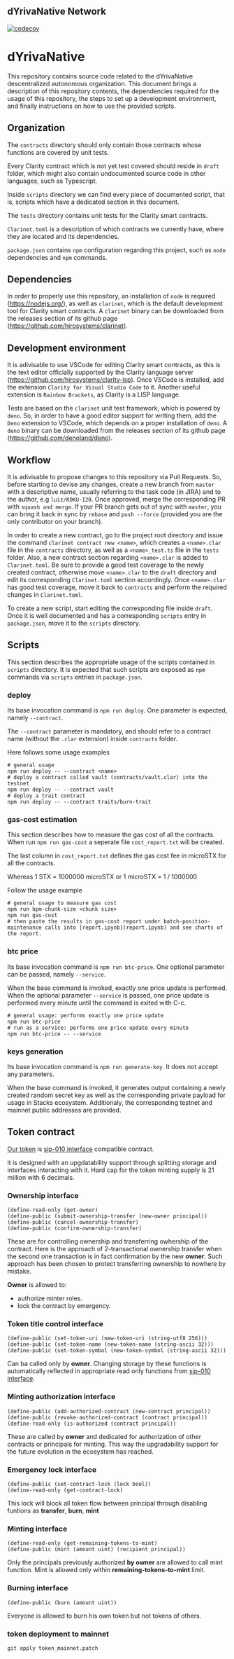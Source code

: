## dYrivaNative Network
[![codecov](https://codecov.io/gh/Koku-Stacks/contracts/branch/master/graph/badge.svg?token=HATLM28JPR)](https://codecov.io/gh/Koku-Stacks/contracts)

# dYrivaNative

This repository contains source code related to the dYrivaNative descentralized autonomous organization.
This document brings a description of this repository contents, the dependencies required for the usage of this repository, the steps to set up a development environment, and finally instructions on how to use the provided scripts.

## Organization

The `contracts` directory should only contain those contracts whose functions are covered by unit tests.

Every Clarity contract which is not yet test covered should reside in `draft` folder, which might also contain undocumented source code in other languages, such as Typescript.

Inside `scripts` directory we can find every piece of documented script, that is, scripts which have a dedicated section in this document.

The `tests` directory contains unit tests for the Clarity smart contracts.

`Clarinet.toml` is a description of which contracts we currently have, where they are located and its dependencies.

`package.json` contains `npm` configuration regarding this project, such as `node` dependencies and `npm` commands.

## Dependencies

In order to properly use this repository, an installation of `node` is required (https://nodejs.org/), as well as `clarinet`, which is the default development tool for Clarity smart contracts. A `clarinet` binary can be downloaded from the releases section of its github page (https://github.com/hirosystems/clarinet).

## Development environment

It is adivisable to use VSCode for editing Clarity smart contracts, as this is the text editor officially supported by the Clarity language server (https://github.com/hirosystems/clarity-lsp). Once VSCode is installed, add the extension `Clarity for Visual Studio Code` to it. Another useful extension is `Rainbow Brackets`, as Clarity is a LISP language.

Tests are based on the `clarinet` unit test framework, which is powered by `deno`. So, in order to have a good editor support for writing them, add the `Deno` extension to VSCode, which depends on a proper installation of `deno`. A `deno` binary can be downloaded from the releases section of its github page (https://github.com/denoland/deno).

## Workflow

It is adivisable to propose changes to this repository via Pull Requests. So, before starting to devise any changes, create a new branch from `master` with a descriptive name, usually referring to the task code (in JIRA) and to the author, e.g `luiz/KOKU-120`. Once approved, merge the corresponding PR with `squash and merge`. If your PR branch gets out of sync with `master`, you can bring it back in sync by `rebase` and `push --force` (provided you are the only contributor on your branch).

In order to create a new contract, go to the project root directory and issue the command `clarinet contract new <name>`, which creates a `<name>.clar` file in the `contracts` directory, as well as a `<name>_test.ts` file in the `tests` folder. Also, a new contract section regarding `<name>.clar` is added to `Clarinet.toml`. Be sure to provide a good test coverage to the newly created contract, otherwise move `<name>.clar` to the `draft` directory and edit its corresponding `Clarinet.toml` section accordingly. Once `<name>.clar` has good test coverage, move it back to `contracts` and perform the required changes in `Clarinet.toml`.

To create a new script, start editing the corresponding file inside `draft`. Once it is well documented and has a corresponding `scripts` entry in `package.json`, move it to the `scripts` directory.

## Scripts

This section describes the appropriate usage of the scripts contained in `scripts` directory. It is expected that such scripts are exposed as `npm` commands via `scripts` entries in `package.json`.

### deploy

Its base invocation command is `npm run deploy`. One parameter is expected, namely `--contract`.

The `--contract` parameter is mandatory, and should refer to a contract name (without the `.clar` extension) inside `contracts` folder.

Here follows some usage examples

    # general usage
    npm run deploy -- --contract <name>
    # deploy a contract called vault (contracts/vault.clar) into the testnet
    npm run deploy -- --contract vault
    # deploy a trait contract
    npm run deploy -- --contract traits/burn-trait

### gas-cost estimation

This section describes how to measure the gas cost of all the contracts. When run `npm run gas-cost` a seperate file `cost_report.txt` will be created.

The last column in `cost_report.txt` defines the gas cost fee in microSTX for all the contracts.

Whereas 1 STX = 1000000 microSTX or 1 microSTX = 1 / 1000000

Follow the usage example

    # general usage to measure gas cost
    npm run bpm-chunk-size <chunk size>
    npm run gas-cost
    # then paste the results in gas-cost report under batch-position-maintenance calls into [report.ipynb](report.ipynb) and see charts of the report.

### btc price

Its base invocation command is `npm run btc-price`. One optional parameter can be passed, namely `--service`.

When the base command is invoked, exactly one price update is performed.
When the optional parameter `--service` is passed, one price update is performed every minute until the command is exited with C-c.

    # general usage: performs exactly one price update
    npm run btc-price
    # run as a service: performs one price update every minute
    npm run btc-price -- --service

### keys generation

Its base invocation command is `npm run generate-key`. It does not accept any parameters.

When the base command is invoked, it generates output containing a newly created random secret key as well as the corresponding private payload for usage in Stacks ecosystem.
Additionaly, the corresponding testnet and mainnet public addresses are provided.

## Token contract
[Our token](contracts/token.clar) is [sip-010 interface](contracts/traits/sip-010-trait-ft-standard.clar) compatible contract.

it is designed with an upgdatability support through splitting storage and interfaces interacting with it.
Hard cap for the token minting supply is 21 million with 6 decimals.

### Ownership interface
```
(define-read-only (get-owner)
(define-public (submit-ownership-transfer (new-owner principal))
(define-public (cancel-ownership-transfer)
(define-public (confirm-ownership-transfer)
```
These are for controlling ownership and transferring owhership of the contract.
Here is the approach of 2-transactional ownership transfer when the second one transaction is in fact confirmation by the new **owner**.
Such approach has been chosen to protect transferring ownership to nowhere by mistake.

**Owner** is allowed to:
* authorize minter roles.
* lock the contract by emergency.

### Token title control interface
```
(define-public (set-token-uri (new-token-uri (string-utf8 256)))
(define-public (set-token-name (new-token-name (string-ascii 32)))
(define-public (set-token-symbol (new-token-symbol (string-ascii 32)))
```
Can ba called only by **owner**.
Changing storage by these functions is automatically reflected in appropriate read only functions from [sip-010 interface](contracts/traits/sip-010-trait-ft-standard.clar).

### Minting authorization interface
```
(define-public (add-authorized-contract (new-contract principal))
(define-public (revoke-authorized-contract (contract principal))
(define-read-only (is-authorized (contract principal))
```
These are called by **owner** and dedicated for authorization of other contracts or principals for minting.
This way the upgradability support for the future evolution in the ecosystem has reached.

### Emergency lock interface
```
(define-public (set-contract-lock (lock bool))
(define-read-only (get-contract-lock)
```
This lock will block all token flow between principal through disabling funtions as **transfer**, **burn**, **mint**

### Minting interface
```
(define-read-only (get-remaining-tokens-to-mint)
(define-public (mint (amount uint) (recipient principal))
```
Only the principals previously authorized **by owner** are allowed to call mint function.
Mint is allowed only within **remaining-tokens-to-mint** limit.

### Burning interface
```
(define-public (burn (amount uint))
```
Everyone is allowed to burn his own token but not tokens of others.

### token deployment to mainnet
```
git apply token_mainnet.patch
```
